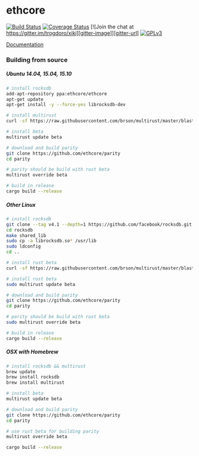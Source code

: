 # ethcore

[![Build Status][travis-image]][travis-url] [![Coverage Status][coveralls-image]][coveralls-url] [![Join the chat at https://gitter.im/trogdoro/xiki][gitter-image]][gitter-url] [![GPLv3][license-image]][license-url]

[travis-image]: https://travis-ci.org/ethcore/parity.svg?branch=master
[travis-url]: https://travis-ci.org/ethcore/parity
[coveralls-image]: https://coveralls.io/repos/github/ethcore/parity/badge.svg?branch=master
[coveralls-url]: https://coveralls.io/github/ethcore/parity?branch=master
[gitter-image]: https://badges.gitter.im/Join%20Chat.svg
[gitter-url]: https://gitter.im/ethcore/parity?utm_source=badge&utm_medium=badge&utm_campaign=pr-badge&utm_content=badge
[license-image]: https://img.shields.io/badge/license-GPL%20v3-green.svg
[license-url]: http://www.gnu.org/licenses/gpl-3.0.en.html

[Documentation](http://ethcore.github.io/parity/ethcore/index.html)

### Building from source

##### Ubuntu 14.04, 15.04, 15.10

```bash
# install rocksdb
add-apt-repository ppa:ethcore/ethcore
apt-get update
apt-get install -y --force-yes librocksdb-dev

# install multirust
curl -sf https://raw.githubusercontent.com/brson/multirust/master/blastoff.sh | sh -s -- --yes

# install beta
multirust update beta

# download and build parity
git clone https://github.com/ethcore/parity
cd parity

# parity should be build with rust beta
multirust override beta

# build in release
cargo build --release
```

##### Other Linux

```bash
# install rocksdb
git clone --tag v4.1 --depth=1 https://github.com/facebook/rocksdb.git
cd rocksdb
make shared_lib 
sudo cp -a librocksdb.so* /usr/lib 
sudo ldconfig 
cd ..

# install rust beta
curl -sf https://raw.githubusercontent.com/brson/multirust/master/blastoff.sh | sudo sh -s -- --yes

# install rust beta
sudo multirust update beta

# download and build parity
git clone https://github.com/ethcore/parity
cd parity

# parity should be build with rust beta
sudo multirust override beta

# build in release
cargo build --release
```

##### OSX with Homebrew

```bash
# install rocksdb && multirust
brew update
brew install rocksdb
brew install multirust

# install beta
multirust update beta

# download and build parity
git clone https://github.com/ethcore/parity
cd parity

# use rust beta for building parity
multirust override beta

cargo build --release
```

